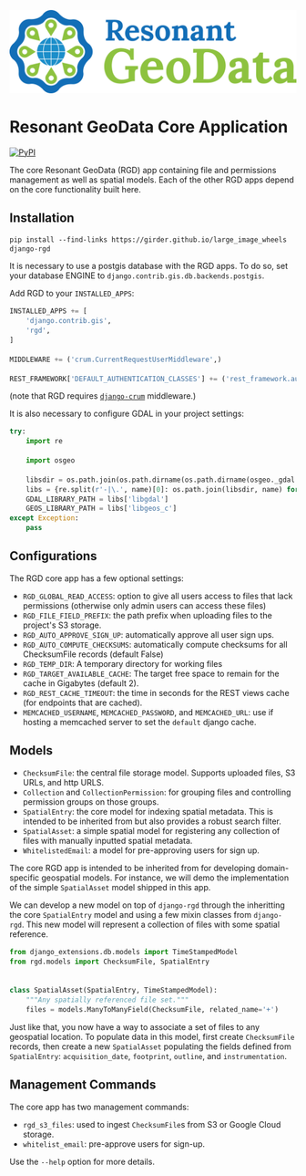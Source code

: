 [![logo](https://raw.githubusercontent.com/ResonantGeoData/ResonantGeoData/main/logos/RGD_Logo.png)](https://github.com/ResonantGeoData/ResonantGeoData/)

# Resonant GeoData Core Application

[![PyPI](https://img.shields.io/pypi/v/django-rgd.svg?logo=python&logoColor=white)](https://pypi.org/project/django-rgd/)

The core Resonant GeoData (RGD) app containing file and permissions management
as well as spatial models. Each of the other RGD apps depend on the core
functionality built here.


## Installation

```
pip install --find-links https://girder.github.io/large_image_wheels django-rgd
```

It is necessary to use a postgis database with the RGD apps. To do so, set your
database ENGINE to `django.contrib.gis.db.backends.postgis`.

Add RGD to your `INSTALLED_APPS`:

```py
INSTALLED_APPS += [
    'django.contrib.gis',
    'rgd',
]

MIDDLEWARE += ('crum.CurrentRequestUserMiddleware',)

REST_FRAMEWORK['DEFAULT_AUTHENTICATION_CLASSES'] += ('rest_framework.authentication.TokenAuthentication',)
```

(note that RGD requires [`django-crum`](https://django-crum.readthedocs.io/en/latest/) middleware.)

It is also necessary to configure GDAL in your project settings:

```py
try:
    import re

    import osgeo

    libsdir = os.path.join(os.path.dirname(os.path.dirname(osgeo._gdal.__file__)), 'GDAL.libs')
    libs = {re.split(r'-|\.', name)[0]: os.path.join(libsdir, name) for name in os.listdir(libsdir)}
    GDAL_LIBRARY_PATH = libs['libgdal']
    GEOS_LIBRARY_PATH = libs['libgeos_c']
except Exception:
    pass
```

## Configurations

The RGD core app has a few optional settings:

- `RGD_GLOBAL_READ_ACCESS`: option to give all users access to files that lack permissions (otherwise only admin users can access these files)
- `RGD_FILE_FIELD_PREFIX`: the path prefix when uploading files to the project's S3 storage.
- `RGD_AUTO_APPROVE_SIGN_UP`: automatically approve all user sign ups.
- `RGD_AUTO_COMPUTE_CHECKSUMS`: automatically compute checksums for all ChecksumFile records (default False)
- `RGD_TEMP_DIR`: A temporary directory for working files
- `RGD_TARGET_AVAILABLE_CACHE`: The target free space to remain for the cache in Gigabytes (default 2).
- `RGD_REST_CACHE_TIMEOUT`: the time in seconds for the REST views cache (for endpoints that are cached).
- `MEMCACHED_USERNAME`, `MEMCACHED_PASSWORD`, and `MEMCACHED_URL`: use if hosting a memcached server to set the `default` django cache.

## Models

- `ChecksumFile`: the central file storage model. Supports uploaded files, S3 URLs, and http URLS.
- `Collection` and `CollectionPermission`: for grouping files and controlling permission groups on those groups.
- `SpatialEntry`: the core model for indexing spatial metadata. This is intended to be inherited from but also provides a robust search filter.
- `SpatialAsset`: a simple spatial model for registering any collection of files with manually inputted spatial metadata.
- `WhitelistedEmail`: a model for pre-approving users for sign up.


The core RGD app is intended to be inherited from for developing domain-specific
geospatial models. For instance, we will demo the implementation of the simple
`SpatialAsset` model shipped in this app.

We can develop a new model on top of `django-rgd` through the inheritting the
core `SpatialEntry` model and using a few mixin classes from `django-rgd`. This
new model will represent a collection of files with some spatial reference.

```py
from django_extensions.db.models import TimeStampedModel
from rgd.models import ChecksumFile, SpatialEntry


class SpatialAsset(SpatialEntry, TimeStampedModel):
    """Any spatially referenced file set."""
    files = models.ManyToManyField(ChecksumFile, related_name='+')
```

Just like that, you now have a way to associate a set of files to any geospatial
location. To populate data in this model, first create `ChecksumFile` records,
then create a new `SpatialAsset` populating the fields defined from
`SpatialEntry`: `acquisition_date`, `footprint`, `outline`, and `instrumentation`.


## Management Commands

The core app has two management commands:

- `rgd_s3_files`: used to ingest `ChecksumFile`s from S3 or
Google Cloud storage.
- `whitelist_email`: pre-approve users for sign-up.

Use the `--help` option for more details.

